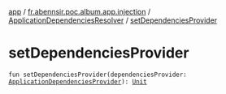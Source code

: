 [app](../../index.md) / [fr.abennsir.poc.album.app.injection](../index.md) / [ApplicationDependenciesResolver](index.md) / [setDependenciesProvider](./set-dependencies-provider.md)

# setDependenciesProvider

`fun setDependenciesProvider(dependenciesProvider: `[`ApplicationDependenciesProvider`](../-application-dependencies-provider/index.md)`): `[`Unit`](https://kotlinlang.org/api/latest/jvm/stdlib/kotlin/-unit/index.html)